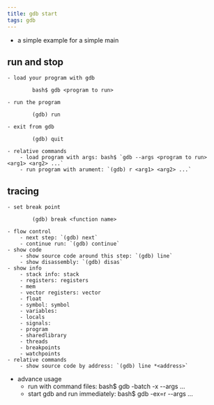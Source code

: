 ```yaml
---
title: gdb start
tags: gdb
---
```


- a simple example for a simple main

## run and stop
	- load your program with gdb
```
		bash$ gdb <program to run>
```
	- run the program
```
		(gdb) run
```
	- exit from gdb
```
		(gdb) quit
```
	- relative commands
		- load program with args: bash$ `gdb --args <program to run> <arg1> <arg2> ...`
		- run program with arument: `(gdb) r <arg1> <arg2> ...`

## tracing
	- set break point
```
		(gdb) break <function name>
```
	- flow control
		- next step: `(gdb) next`
		- continue run: `(gdb) continue`
	- show code
		- show source code around this step: `(gdb) line`
		- show disassembly: `(gdb) disas`
	- show info
		- stack info: stack
		- registers: registers
		- mem
		- vector registers: vector
		- float
		- symbol: symbol
		- variables: 
		- locals
		- signals:
		- program
		- sharedlibrary
		- threads
		- breakpoints
		- watchpoints
	- relative commands
		- show source code by address: `(gdb) line *<address>`
- advance usage
	- run with command files: bash$ gdb -batch -x <command file>  --args <program to run> <arg1> <arg2> ...
	- start gdb and run immediately: bash$ gdb -ex=r --args <program to run> <arg1> <arg2> ...
